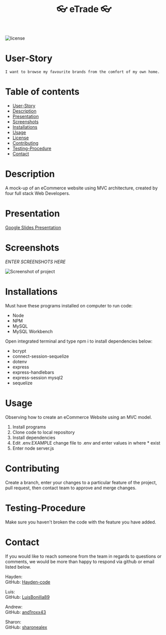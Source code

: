   <header align="center"> 
  <h1> 👓 eTrade 👓 </h1> 
  </header>

![license](https://img.shields.io/badge/License-MIT%202.0-blue.svg)

# User-Story

    I want to browse my favourite brands from the comfort of my own home.

# Table of contents

- [User-Story](#user-Story)
- [Description](#Description)
- [Presentation](Presentation)
- [Screenshots](#Screenshots)
- [Installations](#installations)
- [Usage](#usage)
- [License](#license)
- [Contributing](#Contributing)
- [Testing-Procedure](#Testing-Procedure)
- [Contact](#contact)

# Description

A mock-up of an eCommerce website using MVC architecture, created by four full stack Web Developers.

# Presentation

[Google Slides Presentation](https://docs.google.com/presentation/d/1dQHRRxdqLr-S4q3_tMY8gSz93ZV0vmOkr2LO-X0iJOE/edit?usp=sharing)

# Screenshots

_ENTER SCREENSHOTS HERE_

![Screenshot of project](./public/Screenshot.jpeg)

# Installations

Must have these programs installed on computer to run code:

- Node
- NPM
- MySQL
- MySQL Workbench

Open integrated terminal and type npm i to install dependencies below:

- bcrypt
- connect-session-sequelize
- dotenv
- express
- express-handlebars
- express-session mysql2
- sequelize

# Usage

Observing how to create an eCommerce Website using an MVC model.

1. Install programs
2. Clone code to local repository
3. Install dependencies
4. Edit .env.EXAMPLE change file to .env and enter values in where \* exist
5. Enter node server.js

# Contributing

Create a branch, enter your changes to a particular feature of the project, pull request, then contact team to approve and merge changes.

# Testing-Procedure

Make sure you haven't broken the code with the feature you have added.

# Contact

If you would like to reach someone from the team in regards to questions or comments, we would be more than happy to respond via github or email listed below.

Hayden: <br>
GitHub: [Hayden-code](https://github.com/Hayden-code) <br>

Luis: <br>
GitHub: [LuisBonilla89](https://github.com/LuisBonilla89) <br>

Andrew: <br>
GitHub: [and1roxx43](https://github.com/and1roxx43) <br>

Sharon: <br>
GitHub: [sharonealex](https://github.com/sharonealex) <br>
